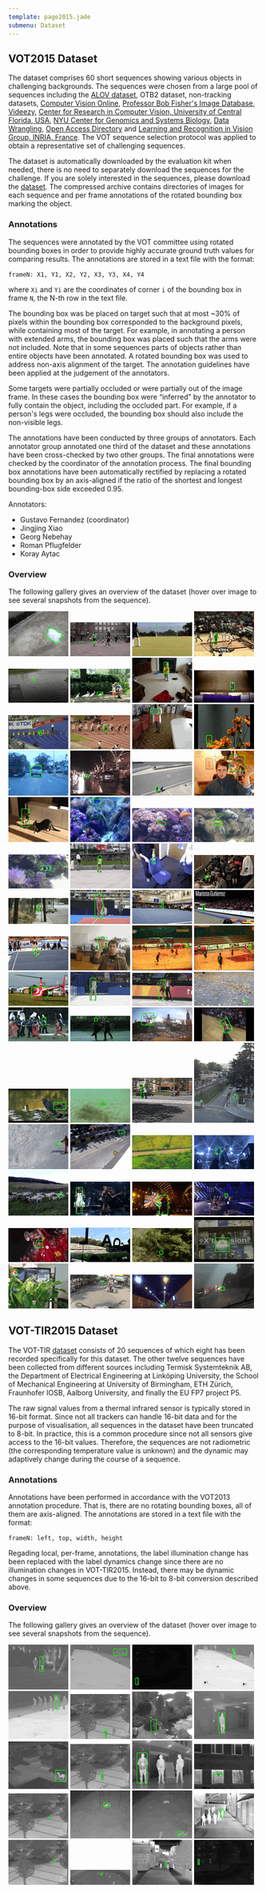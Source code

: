 ```yaml
---
template: page2015.jade
submenu: Dataset
---
```


## VOT2015 Dataset

The dataset comprises 60 short sequences showing various objects in challenging backgrounds.
The sequences were chosen from a large pool of sequences including the [ALOV dataset](www.alov300.org/), OTB2 dataset, non-tracking datasets, [Computer Vision Online](http://www.computervisiononline.com/datasets), [Professor Bob Fisher's Image Database](http://homepages.inf.ed.ac.uk/rbf/CVonline/Imagedbase.htm), [Videezy](http://www.videezy.com/), [Center for Research in Computer Vision, University of Central Florida, USA](http://crcv.ucf.edu/data/), [NYU Center for Genomics and Systems Biology](http://celltracking.bio.nyu.edu/), [Data Wrangling](http://www.datawrangling.com/some-datasets-available-on-the-web/), [Open Access Directory](http://oad.simmons.edu/oadwiki/Data_repositories) and [Learning and Recognition in Vision Group, INRIA, France](http://lear.inrialpes.fr/data). The VOT sequence selection protocol was applied to obtain a representative set of challenging sequences.

The dataset is automatically downloaded by the evaluation kit when needed, there is no need to separately download the sequences for the challenge. If you are solely interested in the sequences, please download the [dataset](http://data.votchallenge.net/vot2015/vot2015.zip). The compressed archive contains directories of images for each sequence and per frame annotations of the rotated bounding box marking the object.

### Annotations

The sequences were annotated by the VOT committee using rotated bounding boxes in order to provide highly accurate ground truth values for comparing results. The annotations are stored in a text file with the format:

	frameN: X1, Y1, X2, Y2, X3, Y3, X4, Y4

where `Xi` and `Yi` are the coordinates of corner `i` of the bounding box in frame `N`, the N-th row in the text file.

The bounding box was be placed on target such that at most ~30% of pixels within the bounding box corresponded to the background pixels, while containing most of the target. For example, in annotating a person with extended arms, the bounding box was placed such that the arms were not included. Note that in some sequences parts of objects rather than entire objects have been annotated. A rotated bounding box was used to address non-axis alignment of the target. The annotation guidelines have been applied at the judgement of the annotators.

Some targets were partially occluded or were partially out of the image frame. In these cases the bounding box were “inferred” by the annotator to fully contain the object, including the occluded part. For example, if a person's legs were occluded, the bounding box should also include the non-visible legs.

The annotations have been conducted by three groups of annotators. Each annotator group annotated one third of the dataset and these annotations have been cross-checked by two other groups. The final annotations were checked by the coordinator of the annotation process. The final bounding box annotations have been automatically rectified by replacing a rotated bounding box by an axis-aligned if the ratio of the shortest and longest bounding-box side exceeded 0.95.

Annotators:

 * Gustavo Fernandez (coordinator)
 * Jingjing Xiao
 * Georg Nebehay
 * Roman Pflugfelder
 * Koray Aytac

### Overview

The following gallery gives an overview of the dataset (hover over image to see several snapshots from the sequence).

<div class="gallery">
<img class="image sequence preview" title="bag" alt="bag" src="img/thumbnails/bag_static.gif" />
<img class="image sequence preview" title="ball1" alt="ball1" src="img/thumbnails/ball1_static.gif" />
<img class="image sequence preview" title="ball2" alt="ball2" src="img/thumbnails/ball2_static.gif" />
<img class="image sequence preview" title="basketball" alt="basketball" src="img/thumbnails/basketball_static.gif" />
<img class="image sequence preview" title="birds1" alt="birds1" src="img/thumbnails/birds1_static.gif" />
<img class="image sequence preview" title="birds2" alt="birds2" src="img/thumbnails/birds2_static.gif" />
<img class="image sequence preview" title="blanket" alt="blanket" src="img/thumbnails/blanket_static.gif" />
<img class="image sequence preview" title="bmx" alt="bmx" src="img/thumbnails/bmx_static.gif" />
<img class="image sequence preview" title="bolt1" alt="bolt1" src="img/thumbnails/bolt1_static.gif" />
<img class="image sequence preview" title="bolt2" alt="bolt2" src="img/thumbnails/bolt2_static.gif" />
<img class="image sequence preview" title="book" alt="book" src="img/thumbnails/book_static.gif" />
<img class="image sequence preview" title="butterfly" alt="butterfly" src="img/thumbnails/butterfly_static.gif" />
<img class="image sequence preview" title="car1" alt="car1" src="img/thumbnails/car1_static.gif" />
<img class="image sequence preview" title="car2" alt="car2" src="img/thumbnails/car2_static.gif" />
<img class="image sequence preview" title="crossing" alt="crossing" src="img/thumbnails/crossing_static.gif" />
<img class="image sequence preview" title="dinosaur" alt="dinosaur" src="img/thumbnails/dinosaur_static.gif" />
<img class="image sequence preview" title="fernando" alt="fernando" src="img/thumbnails/fernando_static.gif" />
<img class="image sequence preview" title="fish1" alt="fish1" src="img/thumbnails/fish1_static.gif" />
<img class="image sequence preview" title="fish2" alt="fish2" src="img/thumbnails/fish2_static.gif" />
<img class="image sequence preview" title="fish3" alt="fish3" src="img/thumbnails/fish3_static.gif" />
<img class="image sequence preview" title="fish4" alt="fish4" src="img/thumbnails/fish4_static.gif" />
<img class="image sequence preview" title="girl" alt="girl" src="img/thumbnails/girl_static.gif" />
<img class="image sequence preview" title="glove" alt="glove" src="img/thumbnails/glove_static.gif" />
<img class="image sequence preview" title="godfather" alt="godfather" src="img/thumbnails/godfather_static.gif" />
<img class="image sequence preview" title="graduate" alt="graduate" src="img/thumbnails/graduate_static.gif" />
<img class="image sequence preview" title="gymnastics1" alt="gymnastics1" src="img/thumbnails/gymnastics1_static.gif" />
<img class="image sequence preview" title="gymnastics2" alt="gymnastics2" src="img/thumbnails/gymnastics2_static.gif" />
<img class="image sequence preview" title="gymnastics3" alt="gymnastics3" src="img/thumbnails/gymnastics3_static.gif" />
<img class="image sequence preview" title="gymnastics4" alt="gymnastics4" src="img/thumbnails/gymnastics4_static.gif" />
<img class="image sequence preview" title="hand" alt="hand" src="img/thumbnails/hand_static.gif" />
<img class="image sequence preview" title="handball1" alt="handball1" src="img/thumbnails/handball1_static.gif" />
<img class="image sequence preview" title="handball2" alt="handball2" src="img/thumbnails/handball2_static.gif" />
<img class="image sequence preview" title="helicopter" alt="helicopter" src="img/thumbnails/helicopter_static.gif" />
<img class="image sequence preview" title="iceskater1" alt="iceskater1" src="img/thumbnails/iceskater1_static.gif" />
<img class="image sequence preview" title="iceskater2" alt="iceskater2" src="img/thumbnails/iceskater2_static.gif" />
<img class="image sequence preview" title="leaves" alt="leaves" src="img/thumbnails/leaves_static.gif" />
<img class="image sequence preview" title="marching" alt="marching" src="img/thumbnails/marching_static.gif" />
<img class="image sequence preview" title="matrix" alt="matrix" src="img/thumbnails/matrix_static.gif" />
<img class="image sequence preview" title="motocross1" alt="motocross1" src="img/thumbnails/motocross1_static.gif" />
<img class="image sequence preview" title="motocross2" alt="motocross2" src="img/thumbnails/motocross2_static.gif" />
<img class="image sequence preview" title="nature" alt="nature" src="img/thumbnails/nature_static.gif" />
<img class="image sequence preview" title="octopus" alt="octopus" src="img/thumbnails/octopus_static.gif" />
<img class="image sequence preview" title="pedestrian1" alt="pedestrian1" src="img/thumbnails/pedestrian1_static.gif" />
<img class="image sequence preview" title="pedestrian2" alt="pedestrian2" src="img/thumbnails/pedestrian2_static.gif" />
<img class="image sequence preview" title="rabbit" alt="rabbit" src="img/thumbnails/rabbit_static.gif" />
<img class="image sequence preview" title="racing" alt="racing" src="img/thumbnails/racing_static.gif" />
<img class="image sequence preview" title="road" alt="road" src="img/thumbnails/road_static.gif" />
<img class="image sequence preview" title="shaking" alt="shaking" src="img/thumbnails/shaking_static.gif" />
<img class="image sequence preview" title="sheep" alt="sheep" src="img/thumbnails/sheep_static.gif" />
<img class="image sequence preview" title="singer1" alt="singer1" src="img/thumbnails/singer1_static.gif" />
<img class="image sequence preview" title="singer2" alt="singer2" src="img/thumbnails/singer2_static.gif" />
<img class="image sequence preview" title="singer3" alt="singer3" src="img/thumbnails/singer3_static.gif" />
<img class="image sequence preview" title="soccer1" alt="soccer1" src="img/thumbnails/soccer1_static.gif" />
<img class="image sequence preview" title="soccer2" alt="soccer2" src="img/thumbnails/soccer2_static.gif" />
<img class="image sequence preview" title="soldier" alt="soldier" src="img/thumbnails/soldier_static.gif" />
<img class="image sequence preview" title="sphere" alt="sphere" src="img/thumbnails/sphere_static.gif" />
<img class="image sequence preview" title="tiger" alt="tiger" src="img/thumbnails/tiger_static.gif" />
<img class="image sequence preview" title="traffic" alt="traffic" src="img/thumbnails/traffic_static.gif" />
<img class="image sequence preview" title="tunnel" alt="tunnel" src="img/thumbnails/tunnel_static.gif" />
<img class="image sequence preview" title="wiper" alt="wiper" src="img/thumbnails/wiper_static.gif" />
</div>

## VOT-TIR2015 Dataset

The VOT-TIR [dataset](http://www.cvl.isy.liu.se/research/datasets/ltir/version1.0/ltir_v1_0_8bit.zip) consists of 20 sequences of which eight has been recorded specifically for this dataset. The other twelve sequences have been collected from different sources including Termisk Systemteknik AB, the Department of Electrical Engineering at Link&ouml;ping University, the School of Mechanical Engineering at University of Birmingham, ETH Z&uuml;rich, Fraunhofer IOSB, Aalborg University, and finally the EU FP7 project P5.

The raw signal values from a thermal infrared sensor is typically stored in 16-bit format. Since not all trackers can handle 16-bit data and for the purpose of visualisation, all sequences in the dataset have been truncated to 8-bit. In practice, this is a common procedure since not all sensors give access to the 16-bit values. Therefore, the sequences are not radiometric (the corresponding temperature value is unknown) and the dynamic may adaptively change during the course of a sequence.

### Annotations

Annotations have been performed in accordance with the VOT2013 annotation procedure. That is, there are no rotating bounding boxes, all of them are axis-aligned. The annotations are stored in a text file with the format:

	frameN: left, top, width, height

Regading local, per-frame, annotations, the label illumination change has been replaced with the label dynamics change since there are no illumination changes in VOT-TIR2015. Instead, there may be dynamic changes in some sequences due to the 16-bit to 8-bit conversion described above.

### Overview

The following gallery gives an overview of the dataset (hover over image to see several snapshots from the sequence).

<div class="gallery">
<img class="image sequence preview" title="birds" alt="birds" src="img/thumbnails/tir_birds_static.gif" />
<img class="image sequence preview" title="car" alt="car" src="img/thumbnails/tir_car_static.gif" />
<img class="image sequence preview" title="crossing" alt="crossing" src="img/thumbnails/tir_crossing_static.gif" />
<img class="image sequence preview" title="crouching" alt="crouching" src="img/thumbnails/tir_crouching_static.gif" />
<img class="image sequence preview" title="crowd" alt="crowd" src="img/thumbnails/tir_crowd_static.gif" />
<img class="image sequence preview" title="depthwise_crossing" alt="depthwise_crossing" src="img/thumbnails/tir_depthwise_crossing_static.gif" />
<img class="image sequence preview" title="garden" alt="garden" src="img/thumbnails/tir_garden_static.gif" />
<img class="image sequence preview" title="hiding" alt="hiding" src="img/thumbnails/tir_hiding_static.gif" />
<img class="image sequence preview" title="horse" alt="horse" src="img/thumbnails/tir_horse_static.gif" />
<img class="image sequence preview" title="jacket" alt="jacket" src="img/thumbnails/tir_jacket_static.gif" />
<img class="image sequence preview" title="mixed_distractors" alt="mixed_distractors" src="img/thumbnails/tir_mixed_distractors_static.gif" />
<img class="image sequence preview" title="quadrocopter" alt="quadrocopter" src="img/thumbnails/tir_quadrocopter_static.gif" />
<img class="image sequence preview" title="quadrocopter2" alt="quadrocopter2" src="img/thumbnails/tir_quadrocopter2_static.gif" />
<img class="image sequence preview" title="rhino_behind_tree" alt="rhino_behind_tree" src="img/thumbnails/tir_rhino_behind_tree_static.gif" />
<img class="image sequence preview" title="running_rhino" alt="running_rhino" src="img/thumbnails/tir_running_rhino_static.gif" />
<img class="image sequence preview" title="saturated" alt="saturated" src="img/thumbnails/tir_saturated_static.gif" />
<img class="image sequence preview" title="selma" alt="selma" src="img/thumbnails/tir_selma_static.gif" />
<img class="image sequence preview" title="soccer" alt="soccer" src="img/thumbnails/tir_soccer_static.gif" />
<img class="image sequence preview" title="street" alt="street" src="img/thumbnails/tir_street_static.gif" />
<img class="image sequence preview" title="trees" alt="trees" src="img/thumbnails/tir_trees_static.gif" />
</div>

